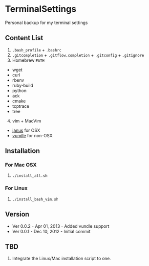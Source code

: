 # TerminalSettings

Personal backup for my terminal settings

## Content List

1. `.bash_profile` + `.bashrc`
2. `.gitcompletion` + `.gitflow.completion` + `.gitconfig` + `.gitignore`
3. Homebrew `PATH`
  * wget
  * curl
  * rbenv
  * ruby-build
  * python
  * ack
  * cmake
  * tcptrace
  * tree
4. vim + MacVim
  * [janus](https://github.com/carlhuda/janus) for OSX
  * [vundle](https://github.com/gmarik/vundle) for non-OSX

## Installation

### For Mac OSX

1. `./install_all.sh`

### For Linux

1. `./install_bash_vim.sh`

## Version

* Ver 0.0.2 - Apr 01, 2013 - Added vundle support
* Ver 0.0.1 - Dec 10, 2012 - Initial commit

## TBD

1. Integrate the Linux/Mac installation script to one.


